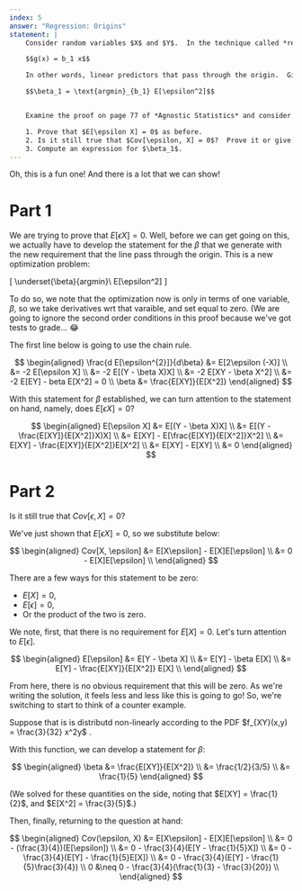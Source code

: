 ```yaml
---
index: 5
answer: "Regression: Origins"
statement: |
    Consider random variables $X$ and $Y$.  In the technique called *regression through the origin*, we are interested in linear predictors of the form,

    $$g(x) = b_1 x$$

    In other words, linear predictors that pass through the origin.  Given such a predictor, define $\epsilon = Y - g(X)$ as always.  We are interested in minimizing mean squared error:

    $$\beta_1 = \text{argmin}_{b_1} E[\epsilon^2]$$


    Examine the proof on page 77 of *Agnostic Statistics* and consider how it would be different for regression through the origin.

    1. Prove that $E[\epsilon X] = 0$ as before.
    2. Is it still true that $Cov[\epsilon, X] = 0$?  Prove it or give a counterexample.
    3. Compute an expression for $\beta_1$.
---
```


Oh, this is a fun one! And there is a lot that we can show! 

# Part 1

We are trying to prove that $E[\epsilon X] = 0$. Well, before we can get going on this, we actually have to develop the statement for the $\beta$ that we generate with the new requirement that the line pass through the origin. This is a new optimization problem: 

\[
\underset{\beta}{argmin}\ E[\epsilon^2]
\]

To do so, we note that the optimization now is only in terms of one variable, $\beta$, so we take derivatives wrt that varaible, and set equal to zero. (We are going to ignore the second order conditions in this proof because we've got tests to grade... 😂

The first line below is going to use the chain rule. 

$$
\begin{aligned}
  \frac{d E[\epsilon^{2}]}{d\beta} &= E[2\epsilon (-X)] \\ 
    &= -2 E[\epsilon X] \\ 
    &= -2 E[(Y - \beta X)X] \\ 
    &= -2 E[XY - \beta X^2] \\ 
    &= -2 E[EY] - beta E[X^2] = 0 \\
\beta &= \frac{E[XY]}{E[X^2]}
\end{aligned}
$$

With this statement for $\beta$ established, we can turn attention to the statement on hand, namely, does $E[\epsilon X] = 0$? 

$$
\begin{aligned} 
E[\epsilon X] &= E[(Y - \beta X)X] \\ 
  &= E[(Y - \frac{E[XY]}{E[X^2]}X)X] \\ 
  &= E[XY] - E[\frac{E[XY]}{E[X^2]}X^2] \\
  &= E[XY] - \frac{E[XY]}{E[X^2]}E[X^2] \\
  &= E[XY] - E[XY] \\ 
  &= 0
\end{aligned} 
$$

# Part 2

Is it still true that $Cov[\epsilon, X] = 0$?

We've just shown that $E[\epsilon X] = 0$, so we substitute below: 

$$
\begin{aligned} 
  Cov[X, \epsilon] &= E[X\epsilon] - E[X]E[\epsilon] \\ 
   &= 0 - E[X]E[\epsilon] \\
\end{aligned} 
$$

There are a few ways for this statement to be zero: 

- $E[X] = 0$, 
- $E[\epsilon] = 0$, 
- Or the product of the two is zero. 

We note, first, that there is no requirement for $E[X] = 0$. Let's turn attention to $E[\epsilon]$. 

$$
\begin{aligned} 
E[\epsilon] &= E[Y - \beta X] \\ 
  &= E[Y] - \beta E[X] \\ 
  &= E[Y] - \frac{E[XY]}{E[X^2]} E[X] \\ 
\end{aligned}
$$

From here, there is no obvious requirement that this will be zero. As we're writing the solution, it feels less and less like this is going to go! So, we're switching to start to think of a counter example. 

Suppose that is is distributd non-linearly according to the PDF $f_{XY}(x,y) = \frac{3}{32} x^2y$ . 

With this function, we can develop a statement for $\beta$: 

$$
\begin{aligned} 
  \beta &= \frac{E[XY]}{E[X^2]} \\
	  &= \frac{1/2}{3/5} \\ 
		&= \frac{1}{5}
\end{aligned} 
$$

(We solved for these quantities on the side, noting that $E[XY] = \frac{1}{2}$, and $E[X^2] = \frac{3}{5}$.)

Then, finally, returning to the question at hand: 

$$
\begin{aligned} 
  Cov(\epsilon, X) &= E[X\epsilon] - E[X]E[\epsilon] \\ 
    &= 0 - (\frac{3}{4})(E[\epsilon]) \\ 
    &= 0 - \frac{3}{4}(E[Y - \frac{1}{5}X]) \\ 
    &= 0 - \frac{3}{4}(E[Y] - \frac{1}{5}E[X]) \\ 
    &= 0 - \frac{3}{4}(E[Y] - \frac{1}{5}\frac{3}{4}) \\ 
0   &\neq 0 - \frac{3}{4}(\frac{1}{3} - \frac{3}{20}) \\
\end{aligned} 
$$
